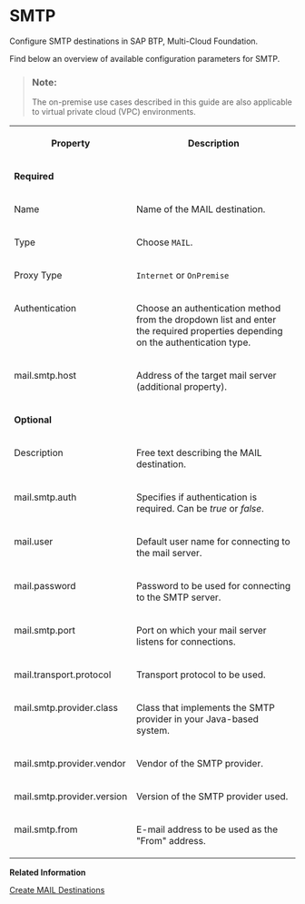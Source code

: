 <!-- loio58765835c3ed4c4db14d810517384308 -->

# SMTP

Configure SMTP destinations in SAP BTP, Multi-Cloud Foundation.

Find below an overview of available configuration parameters for SMTP.

> ### Note:  
> The on-premise use cases described in this guide are also applicable to virtual private cloud \(VPC\) environments.


<table>
<tr>
<th valign="top">

Property

</th>
<th valign="top">

Description

</th>
</tr>
<tr>
<td valign="top" colspan="2">

**Required**

</td>
</tr>
<tr>
<td valign="top">

Name

</td>
<td valign="top">

Name of the MAIL destination.

</td>
</tr>
<tr>
<td valign="top">

Type

</td>
<td valign="top">

Choose `MAIL`.

</td>
</tr>
<tr>
<td valign="top">

Proxy Type

</td>
<td valign="top">

`Internet` or `OnPremise` 

</td>
</tr>
<tr>
<td valign="top">

Authentication

</td>
<td valign="top">

Choose an authentication method from the dropdown list and enter the required properties depending on the authentication type.

</td>
</tr>
<tr>
<td valign="top">

mail.smtp.host

</td>
<td valign="top">

Address of the target mail server \(additional property\).

</td>
</tr>
<tr>
<td valign="top" colspan="2">

**Optional**

</td>
</tr>
<tr>
<td valign="top">

Description

</td>
<td valign="top">

Free text describing the MAIL destination.

</td>
</tr>
<tr>
<td valign="top">

mail.smtp.auth

</td>
<td valign="top">

Specifies if authentication is required. Can be *true* or *false*.

</td>
</tr>
<tr>
<td valign="top">

mail.user

</td>
<td valign="top">

Default user name for connecting to the mail server.

</td>
</tr>
<tr>
<td valign="top">

mail.password

</td>
<td valign="top">

Password to be used for connecting to the SMTP server.

</td>
</tr>
<tr>
<td valign="top">

mail.smtp.port

</td>
<td valign="top">

Port on which your mail server listens for connections.

</td>
</tr>
<tr>
<td valign="top">

mail.transport.protocol

</td>
<td valign="top">

Transport protocol to be used.

</td>
</tr>
<tr>
<td valign="top">

mail.smtp.provider.class

</td>
<td valign="top">

Class that implements the SMTP provider in your Java-based system.

</td>
</tr>
<tr>
<td valign="top">

mail.smtp.provider.vendor

</td>
<td valign="top">

Vendor of the SMTP provider.

</td>
</tr>
<tr>
<td valign="top">

mail.smtp.provider.version

</td>
<td valign="top">

Version of the SMTP provider used.

</td>
</tr>
<tr>
<td valign="top">

mail.smtp.from

</td>
<td valign="top">

E-mail address to be used as the "From" address.

</td>
</tr>
</table>

**Related Information**  


[Create MAIL Destinations](create-mail-destinations-6442cb4.md "Create MAIL destinations in the Destinations editor (SAP BTP cockpit).")

